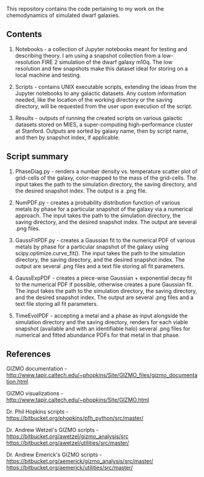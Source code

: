 This repository contains the code pertaining to my work on the chemodynamics of simulated dwarf galaxies.

Contents
--------

1. Notebooks - a collection of Jupyter notebooks meant for testing and describing theory. I am using a snapshot collection from a low-resolution FIRE 2 simulation of the dwarf galaxy m10q. The low resolution and few snapshots make this dataset ideal for storing on a local machine and testing. 

2. Scripts - contains UNIX executable scripts, extending the ideas from the Jupyter notebooks to any galactic datasets. Any custom information needed, like the location of the working directory or the saving directory, will be requested from the user upon execution of the script. 

3. Results - outputs of running the created scripts on various galactic datasets stored on MIES, a super-computing high-performance cluster at Stanford. Outputs are sorted by galaxy name, then by script name, and then by snapshot index, if applicable.  

Script summary
--------------

1. PhaseDiag.py - renders a number density vs. temperature scatter plot of grid-cells of the galaxy, color-mapped to the mass of the grid-cells. The input takes the path to the simulation directory, the saving directory, and the desired snapshot index. The output is a .png file.

2. NumPDF.py - creates a probability distribution function of various metals by phase for a particular snapshot of the galaxy via a numerical approach. The input takes the path to the simulation directory, the saving directory, and the desired snapshot index. The output are several .png files.

3. GaussFitPDF.py - creates a Gaussian fit to the numerical PDF of various metals by phase for a particular snapshot of the galaxy using scipy.optimize.curve_fit(). The input takes the path to the simulation directory, the saving directory, and the desired snapshot index. The output are several .png files and a text file storing all fit parameters. 

4. GaussExpPDF - creates a piece-wise Gaussian + exponential decay fit to the numerical PDF if possible, otherwise creates a pure Gaussian fit. The input takes the path to the simulation directory, the saving directory, and the desired snapshot index. The output are several .png files and a text file storing all fit parameters.

5. TimeEvolPDF - accepting a metal and a phase as input alongside the simulation directory and the saving directory, renders for each viable snapshot (available and with an identifiable halo) several .png files for numerical and fitted abundance PDFs for that metal in that phase.

References
----------

GIZMO documentation - 
http://www.tapir.caltech.edu/~phopkins/Site/GIZMO_files/gizmo_documentation.html

GIZMO visualizations - 
http://www.tapir.caltech.edu/~phopkins/Site/GIZMO.html

Dr. Phil Hopkins scripts -
https://bitbucket.org/phopkins/pfh_python/src/master/

Dr. Andrew Wetzel's GIZMO scripts -
https://bitbucket.org/awetzel/gizmo_analysis/src
https://bitbucket.org/awetzel/utilities/src/master/

Dr. Andrew Emerick's GIZMO scripts -
https://bitbucket.org/aemerick/gizmo_analysis/src/master/
https://bitbucket.org/aemerick/utilities/src/master/



